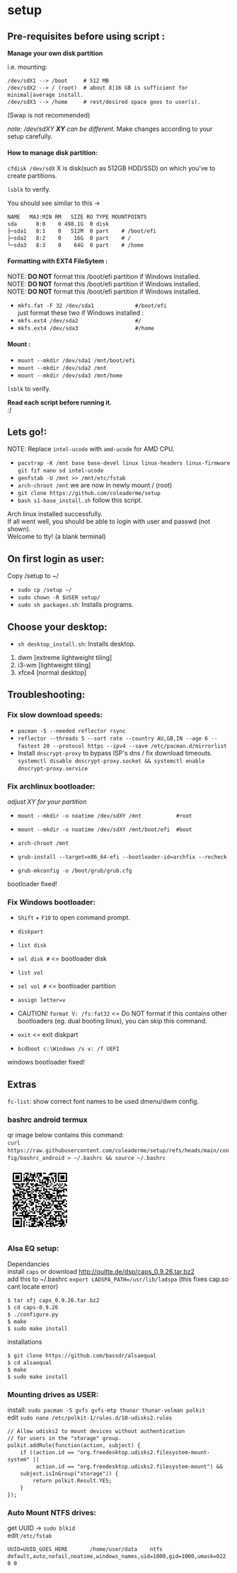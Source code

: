 # setup
## Pre-requisites before using script : 

**Manage your own disk partition**

i.e. mounting:

    /dev/sdX1 --> /boot     # 512 MB
    /dev/sdX2 --> / (root)  # about 8|16 GB is sufficient for minimal|average install.
    /dev/sdX3 --> /home     # rest/desired space goes to user(s).

(Swap is not recommended)       

*note: /dev/sdXY **XY** can be different.*
Make changes according to your setup carefully.

#### How to manage disk partition:

`cfdisk /dev/sdX` X is disk(such as 512GB HDD/SSD) on which you've to create partitions.

`lsblk` to verify.

You should see similar to this ->

    NAME   MAJ:MIN RM   SIZE RO TYPE MOUNTPOINTS
    sda      8:0    0 498.1G  0 disk
    ├─sda1   8:1    0   512M  0 part    # /boot/efi 
    ├─sda2   8:2    0    16G  0 part    # /
    └─sda3   8:3    0    64G  0 part    # /home

#### Formatting with EXT4 FileSytem :
NOTE: **DO NOT** format this /boot/efi partition if Windows installed.   
NOTE: **DO NOT** format this /boot/efi partition if Windows installed.   
NOTE: **DO NOT** format this /boot/efi partition if Windows installed.   
- `mkfs.fat -F 32 /dev/sda1             #/boot/efi`   
just format these two if Windows installed :  
- `mkfs.ext4 /dev/sda2                  #/`   
- `mkfs.ext4 /dev/sda3                  #/home`   

#### Mount :
- `mount --mkdir /dev/sda1 /mnt/boot/efi`   
- `mount --mkdir /dev/sda2 /mnt`   
- `mount --mkdir /dev/sda3 /mnt/home`   

`lsblk` to verify.  

**Read each script before running it.**  
  *:)*  

## Lets go!:  
NOTE: Replace `intel-ucode` with `amd-ucode` for AMD CPU.  

- `pacstrap -K /mnt base base-devel linux linux-headers linux-firmware git fzf nano sd intel-ucode`  
- `genfstab -U /mnt >> /mnt/etc/fstab`  
- `arch-chroot /mnt`  we are now in newly mount / (root)  
- `git clone https://github.com/coleaderme/setup`  
- `bash s1-base_install.sh` follow this script.  

Arch linux installed successfully.  
If all went well, you should be able to login with user and passwd (not shown).  
Welcome to tty! (a blank terminal)  

## On first login as user:  
Copy /setup to ~/  
- `sudo cp /setup ~/`  
- `sudo chown -R $USER setup/`  
- `sudo sh packages.sh`: Installs programs.  

## Choose your desktop:  
- `sh desktop_install.sh`: Installs desktop.  

1. dwm    [extreme lightweight tiling]  
2. i3-wm  [lightweight tiling]  
3. xfce4  [normal desktop]  


## Troubleshooting:  

### Fix slow download speeds:  
- `pacman -S --needed reflector rsync`  
- `reflector --threads 5 --sort rate --country AU,GB,IN --age 6 --fastest 20 --protocol https --ipv4 --save /etc/pacman.d/mirrorlist`  
- Install `dnscrypt-proxy` to bypass ISP's dns / fix download timeouts.
    `systemctl disable dnscrypt-proxy.socket && systemctl enable dnscrypt-proxy.service`  

### Fix archlinux bootloader:  
*adjust XY for your partition*  

- `mount --mkdir -o noatime /dev/sdXY /mnt           #root`  

- `mount --mkdir -o noatime /dev/sdXY /mnt/boot/efi  #boot`  

- `arch-chroot /mnt`  

- `grub-install --target=x86_64-efi --bootloader-id=archfix --recheck`  

- `grub-mkconfig -o /boot/grub/grub.cfg`  

bootloader fixed!  

### Fix Windows bootloader:  
- `Shift` + `F10` to open command prompt.  

- `diskpart`  

- `list disk`  

- `sel disk #` <= bootloader disk  

- `list vol`  

- `sel vol #` <= bootloader partition  

- `assign letter=v`  

- CAUTION! `format V: /fs:fat32` <= Do NOT format if this contains other bootloaders (eg. dual booting linux), you can skip this command.  

- `exit` <= exit diskpart 

- `bcdboot c:\Windows /s v: /f UEFI`  

windows bootloader fixed!  

## Extras

`fc-list`: show correct font names to be used dmenu/dwm config.  

### bashrc android termux   
qr image below contains this command:  
`curl https://raw.githubusercontent.com/coleaderme/setup/refs/heads/main/config/bashrc_android > ~/.bashrc && source ~/.bashrc`   

![bashrc android](misc/bashrc_android.png)  

### Alsa EQ setup:  
Dependancies   
install `caps` or download http://quitte.de/dsp/caps_0.9.26.tar.bz2  
add this to ~/.bashrc `export LADSPA_PATH=/usr/lib/ladspa` (this fixes cap.so cant locate error)  
```shell  
$ tar xfj caps_0.9.26.tar.bz2
$ cd caps-0.9.26
$ ./configure.py
$ make
$ sudo make install
```  
installations   
```shell
$ git clone https://github.com/bassdr/alsaequal
$ cd alsaequal
$ make
$ sudo make install
```

### Mounting drives as USER:  
install: `sudo pacman -S gvfs gvfs-mtp thunar thunar-volman polkit`  
edit `sudo nano /etc/polkit-1/rules.d/10-udisks2.rules`  
```
// Allow udisks2 to mount devices without authentication
// for users in the "storage" group.
polkit.addRule(function(action, subject) {
    if ((action.id == "org.freedesktop.udisks2.filesystem-mount-system" ||
         action.id == "org.freedesktop.udisks2.filesystem-mount") &&
    subject.isInGroup("storage")) {
        return polkit.Result.YES;
    }
});
```

### Auto Mount NTFS drives:  
get UUID -> `sudo blkid`  
edit `/etc/fstab`  
```
UUID=UUID_GOES_HERE       /home/user/data    ntfs     default,auto,nofail,noatime,windows_names,uid=1000,gid=1000,umask=022 0 0
```
